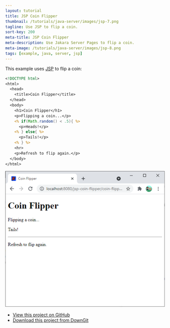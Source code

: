 ```yaml
---
layout: tutorial
title: JSP Coin Flipper
thumbnail: /tutorials/java-server/images/jsp-7.png
tagline: Use JSP to flip a coin.
sort-key: 200
meta-title: JSP Coin Flipper
meta-description: Use Jakara Server Pages to flip a coin.
meta-image: /tutorials/java-server/images/jsp-8.png
tags: [example, java, server, jsp]
---
```


This example uses [JSP](/tutorials/java-server/jsp) to flip a coin:

```jsp
<!DOCTYPE html>
<html>
  <head>
    <title>Coin Flipper</title>
  </head>
  <body>
    <h1>Coin Flipper</h1>
    <p>Flipping a coin...</p>
    <% if(Math.random() < .5){ %>
      <p>Heads!</p>
    <% } else{ %>
      <p>Tails!</p>
    <% } %>
    <hr>
    <p>Refresh to flip again.</p>
  </body>
</html>
```

![coin flipper webpage](/tutorials/java-server/images/jsp-2.png)

- [View this project on GitHub](https://github.com/KevinWorkman/HappyCoding/tree/gh-pages/examples/java-server/java-server-example-projects/jsp-coin-flipper)
- [Download this project from DownGit](https://downgit.github.io/#/home?url=https://github.com/KevinWorkman/HappyCoding/tree/gh-pages/examples/java-server/java-server-example-projects/jsp-coin-flipper)


